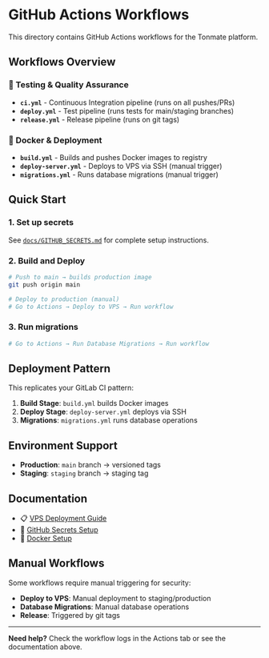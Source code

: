 # GitHub Actions Workflows

This directory contains GitHub Actions workflows for the Tonmate platform.

## Workflows Overview

### 🧪 Testing & Quality Assurance
- **`ci.yml`** - Continuous Integration pipeline (runs on all pushes/PRs)
- **`deploy.yml`** - Test pipeline (runs tests for main/staging branches)
- **`release.yml`** - Release pipeline (runs on git tags)

### 🐳 Docker & Deployment
- **`build.yml`** - Builds and pushes Docker images to registry
- **`deploy-server.yml`** - Deploys to VPS via SSH (manual trigger)
- **`migrations.yml`** - Runs database migrations (manual trigger)

## Quick Start

### 1. Set up secrets
See [`docs/GITHUB_SECRETS.md`](../../docs/GITHUB_SECRETS.md) for complete setup instructions.

### 2. Build and Deploy
```bash
# Push to main → builds production image
git push origin main

# Deploy to production (manual)
# Go to Actions → Deploy to VPS → Run workflow
```

### 3. Run migrations
```bash
# Go to Actions → Run Database Migrations → Run workflow
```

## Deployment Pattern

This replicates your GitLab CI pattern:

1. **Build Stage**: `build.yml` builds Docker images
2. **Deploy Stage**: `deploy-server.yml` deploys via SSH
3. **Migrations**: `migrations.yml` runs database operations

## Environment Support

- **Production**: `main` branch → versioned tags
- **Staging**: `staging` branch → staging tag

## Documentation

- 📋 [VPS Deployment Guide](../../docs/VPS_DEPLOYMENT.md)
- 🔐 [GitHub Secrets Setup](../../docs/GITHUB_SECRETS.md)
- 🐳 [Docker Setup](../../docs/DOCKER.md)

## Manual Workflows

Some workflows require manual triggering for security:

- **Deploy to VPS**: Manual deployment to staging/production
- **Database Migrations**: Manual database operations
- **Release**: Triggered by git tags

---

**Need help?** Check the workflow logs in the Actions tab or see the documentation above.

